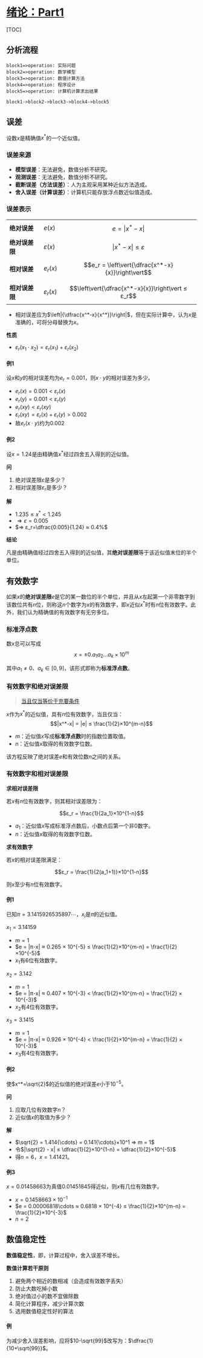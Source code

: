 <link rel='stylesheet' href='../../../style/index.css'>
<script src='../../../style/index.js'></script>

# [绪论：Part1](../index.html)

[TOC]

## 分析流程

```flow
block1=>operation: 实际问题
block2=>operation: 数学模型
block3=>operation: 数值计算方法
block4=>operation: 程序设计
block5=>operation: 计算机计算求出结果

block1->block2->block3->block4->block5
```

## 误差

设数$x$是精确值$x^*$的一个近似值。

### 误差来源

- **模型误差**：无法避免，数值分析不研究。
- **观测误差**：无法避免，数值分析不研究。
- **截断误差（方法误差）**：人为主观采用某种近似方法造成。
- **舍入误差（计算误差）**：计算机只能存放浮点数近似值造成。

### 误差表示

||||
| - | - | - |
| **绝对误差**   | $e(x)$   | $$e = \vert{x^*-x}\vert$$ |
| **绝对误差限** | $ε(x)$   | $$\vert{x^*-x}\vert ≤ ε$$ |
| **相对误差**   | $e_r(x)$ | $$e_r = \left\vert{\dfrac{x^*-x}{x}}\right\vert$$ |
| **相对误差限** | $ε_r(x)$ | $$\left\vert{\dfrac{x^*-x}{x}}\right\vert ≤ ε_r$$ |

- 相对误差应为$\left|{\dfrac{x^*-x}{x^*}}\right|$，但在实际计算中，认为$x$是准确的，可将分母替换为$x$。

**性质**

- $ε_r(x_1 ⋅ x_2) = ε_r(x_1) + ε_r(x_2)$

<!-- 
**性质**

- $ε(x_1±x_2) = ε(x_1) + ε(x_2)$
- $ε(x_1x_2) = |x_1|ε(x_2) + |x_2|ε(x_1)$
- $ε(\dfrac{x_1}{x_2}) = \dfrac{|x_1|ε(x_2) + |x_2|ε(x_1)}{|x_2|^2}$

**误差估计**

由$f(x^*) - f(x) = f'(x)(x^*-x) + \dfrac{f''(ξ)}{2}(x^*-x)^2$，得$ε[f(x)] ≈ |f'(x)|ε(x)|$。

推理得

$$ε[f(x_1,\cdots,x_n)] ≈ \sum_{k=1}^{n} \left| \dfrac{∂f}{∂x_k} \right| ε(x_k)$$ -->

#### 例1

设$x$和$y$的相对误差均为$e_r = 0.001$，则$x ⋅ y$的相对误差为多少。

- $e_r(x) = 0.001 < ε_r(x)$
- $e_r(y) = 0.001 < ε_r(y)$
- $e_r(xy) < ε_r(xy)$
- $ε_r(xy) = ε_r(x) + ε_r(y) > 0.002$
- 故$e_r(x ⋅ y)$约为$0.002$

#### 例2

设$x=1.24$是由精确值$x^*$经过四舍五入得到的近似值。

**问**

1. 绝对误差限$ε$是多少？
2. 相对误差限$ε_r$是多少？

**解**

- $1.235≤x^*<1.245$
- $⇒ ε=0.005$
- $⇒ ε_r=\dfrac{0.005}{1.24} ≈ 0.4%$

**结论**

凡是由精确值经过四舍五入得到的近似值，其**绝对误差限**等于该近似值末位的半个单位。


## 有效数字

如果$x$的**绝对误差限**$e$是它的某一数位的半个单位，并且从$x$左起第一个非零数字到该数位共有$n$位，则称这$n$个数字为$x$的有效数字，即$x$近似$x^*$时有$n$位有效数字。此外，我们认为精确值的有效数字有无穷多位。

### 标准浮点数

数$x$总可以写成
$$x=±0.a_1a_2{\dots}a_k×10^m$$

其中$a_1≠0$、$a_k∈[0, 9]$，该形式即称为**标准浮点数**。

### 有效数字和绝对误差限

>[当且仅当等价于充要条件](https://www.zhihu.com/question/28594040/answer/125495014)

$x$作为$x^*$的近似值，具有$n$位有效数字，当且仅当：
$$|x^*-x| = |e| ≤ \frac{1}{2}×10^{m-n}$$

- $m$：近似值$x$写成**标准浮点数**时的指数位置取值。
- $n$：近似值$x$取得的有效数字位数。

该方程反映了绝对误差$e$和有效位数$n$之间的关系。

### 有效数字和相对误差限

**求相对误差限**

若$x$有$n$位有效数字，则其相对误差限为：

$$ε_r = \frac{1}{2a_1}×10^{1-n}$$

- $a_1$：近似值$x$写成标准浮点数后，小数点后第一个非$0$数字。
- $n$：近似值$x$取得的有效数字位数。

**求有效数字**

若$x$的相对误差限满足：

$$ε_r = \frac{1}{2(a_1+1)}×10^{1-n}$$

则$x$至少有$n$位有效数字。

#### 例1

已知$π=3.1415926535897\cdots$，$x_i$是$π$的近似值。

$x_1=3.14159$

- $m=1$
- $e = |π-x| ≈ 0.265 × 10^{-5} ≤ \frac{1}{2}×10^{m-n} = \frac{1}{2}×10^{-5}$
- $x_1$有6位有效数字。

$x_2=3.142$

- $m=1$
- $e = |π-x| ≈ 0.407 × 10^{-3} < \frac{1}{2}×10^{m-n} = \frac{1}{2} × 10^{-3}$
- $x_2$有4位有效数字。

$x_3=3.1415$

- $m=1$
- $e = |π-x| ≈ 0.926 × 10^{-4} < \frac{1}{2}×10^{m-n} = \frac{1}{2} × 10^{-3}$
- $x_3$有4位有效数字。

#### 例2

使$x^*=\sqrt{2}$的近似值的绝对误差$e$小于$10^{-5}$。

**问**

1. 应取几位有效数字$n$？
2. 近似值$x$的取值为多少？

**解**

- $\sqrt{2} = 1.414{\cdots} = 0.141{\cdots}×10^1 ⇒ m = 1$
- 令$|\sqrt{2} - x| ≤ \dfrac{1}{2}×10^{1-n} = \dfrac{1}{2}×10^{-5}$
- 得$n=6$，$x=1.41421$。

#### 例3

$x=0.01458663$为真值$0.01451845$得近似，则$x$有几位有效数字。

- $x = 0.1458663 × 10^{-1}$
- $e = 0.00006818\cdots ≈ 0.6818 × 10^{-4} ≤ \frac{1}{2}×10^{m-n} = \frac{1}{2}×10^{-3}$
- $n=2$

## 数值稳定性

**数值稳定性**，即，计算过程中，舍入误差不增长。

**数值计算若干原则**

1. 避免两个相近的数相减（会造成有效数字丢失）
2. 防止大数吃掉小数
3. 绝对值过小的数不宜做除数
4. 简化计算程序，减少计算次数
5. 选用数值稳定性好的算法

#### 例

为减少舍入误差影响，应将$10-\sqrt{99}$改写为：$\dfrac{1}{10+\sqrt{99}}$。
